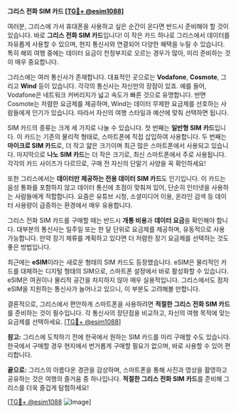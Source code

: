 **그리스 전화 SIM 카드 [[TG💪+ @esim1088](https://t.me/s/esim1088)]**

여러분, 그리스에 가서 휴대폰을 사용하고 싶은 순간이 온다면 반드시 준비해야 할 것이 있습니다. 바로 **그리스 전화 SIM 카드**입니다! 이 작은 카드 하나로 그리스에서 데이터를 자유롭게 사용할 수 있으며, 현지 통신사와 연결되어 다양한 혜택을 누릴 수 있습니다. 특히 해외 여행 중에는 데이터 요금이 천정부지로 오르는 경우가 많아, 미리 준비하는 것이 매우 중요합니다.

그리스에는 여러 통신사가 존재합니다. 대표적인 곳으로는 **Vodafone**, **Cosmote**, 그리고 **Wind** 등이 있습니다. 각각의 통신사는 자신만의 장점이 있죠. 예를 들어, Vodafone은 네트워크 커버리지가 넓고 속도가 빠른 것으로 유명합니다. 반면 Cosmote는 저렴한 요금제를 제공하며, Wind는 데이터 무제한 요금제를 선호하는 사람들에게 인기가 있습니다. 따라서 자신의 여행 스타일과 예산에 맞춰 선택하면 됩니다.

SIM 카드의 종류는 크게 세 가지로 나눌 수 있습니다. 첫 번째는 **일반형 SIM 카드**입니다. 이 카드는 기존의 물리적 형태로, 스마트폰에 직접 삽입하여 사용합니다. 두 번째는 **마이크로 SIM 카드**로, 더 작고 얇은 크기이며 최근 많은 스마트폰에서 사용되고 있습니다. 마지막으로 **나노 SIM 카드**는 더 작은 크기로, 최신 스마트폰에서 주로 사용됩니다. 각각의 카드 사이즈가 다르므로, 구매 전 자신의 단말기 사양을 꼭 확인하세요!

또한 그리스에서는 **데이터만 제공하는 전용 데이터 SIM 카드**도 인기입니다. 이 카드는 음성 통화를 포함하지 않고 데이터 통신에 초점이 맞춰져 있어, 단순히 인터넷을 사용하는 사람들에게 적합합니다. 요즘은 유튜브 시청, 소셜미디어 이용, 온라인 검색 등 데이터 사용량이 급증하는 환경에서 매우 유용합니다.

그리스 전화 SIM 카드를 구매할 때는 반드시 **개통 비용**과 **데이터 요금**을 확인해야 합니다. 대부분의 통신사는 일주일 또는 한 달 단위로 요금제를 제공하며, 유동적으로 사용 가능합니다. 만약 장기 체류를 계획하고 있다면 더 저렴한 장기 요금제를 선택하는 것도 좋은 방법입니다.

최근에는 **eSIM**이라는 새로운 형태의 SIM 카드도 등장했습니다. eSIM은 물리적인 카드를 대체하는 디지털 형태의 SIM으로, 스마트폰 설정에서 바로 활성화할 수 있습니다. eSIM은 여권이나 물리적 공간을 차지하지 않아 매우 실용적입니다. 그리스에서도 점차 eSIM을 지원하는 통신사가 늘어나고 있으니, 이 부분도 고려해볼 만합니다.

결론적으로, 그리스에서 편안하게 스마트폰을 사용하려면 **적절한 그리스 전화 SIM 카드**를 준비하는 것이 필수입니다. 각 통신사의 장단점을 비교하고, 자신의 여행 목적에 맞는 요금제를 선택하세요. [[TG💪+ @esim1088](https://t.me/s/esim1088)]

**참고:** 그리스에 도착하기 전에 한국에서 원하는 SIM 카드를 미리 구매할 수도 있습니다. 한국에서 구매할 경우 현지에서 번거롭게 구매할 필요가 없으며, 바로 사용할 수 있어 편리합니다.

**끝으로:** 그리스의 아름다운 경관을 감상하며, 스마트폰을 통해 사진과 영상을 촬영하고 공유하는 것은 여행의 즐거움 중 하나입니다. **적절한 그리스 전화 SIM 카드**를 준비해 그리스를 더욱 즐겁게 탐험하세요! 

[[TG💪+ @esim1088](https://t.me/s/esim1088) ![Image](https://i.postimg.cc/Y0z9fWf4/image.png)]
